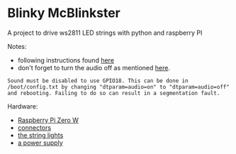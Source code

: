 # Blinky McBlinkster

A project to drive ws2811 LED strings with python and raspberry PI

Notes:
- following instructions found [here](https://learn.adafruit.com/neopixels-on-raspberry-pi/overview)
- don't forget to turn the audio off as mentioned [here](https://learn.adafruit.com/neopixels-on-raspberry-pi/python-usage). 


```
Sound must be disabled to use GPIO18. This can be done in /boot/config.txt by changing "dtparam=audio=on" to "dtparam=audio=off" and rebooting. Failing to do so can result in a segmentation fault.
```

Hardware:
- [Raspberry Pi Zero W](https://www.amazon.com/gp/product/B06XFZC3BX/ref=ppx_yo_dt_b_asin_title_o05_s01?ie=UTF8&psc=1)
- [connectors](https://www.amazon.com/gp/product/B083GQPM3G/ref=ppx_yo_dt_b_asin_title_o02_s00?ie=UTF8&psc=1)
- [the string lights](https://www.amazon.com/gp/product/B06XSFT1VK/ref=ppx_yo_dt_b_asin_image_o06_s00?ie=UTF8&psc=1)
- [a power supply](https://www.amazon.com/gp/product/B06XJVYDDW/ref=ppx_yo_dt_b_asin_title_o06_s00?ie=UTF8&psc=1)
